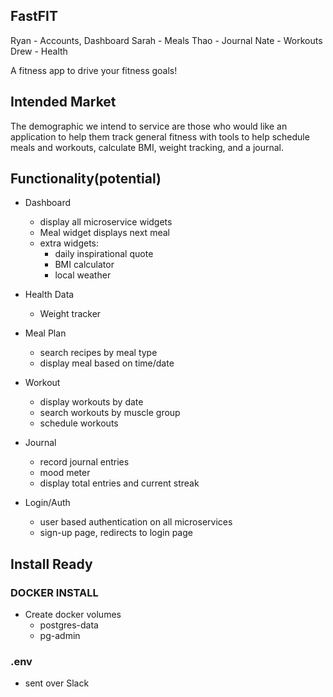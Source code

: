 ## FastFIT

Ryan - Accounts, Dashboard
Sarah - Meals
Thao - Journal
Nate - Workouts
Drew - Health

A fitness app to drive your fitness goals!

## Intended Market
The demographic we intend to service are those who would like an
application to help them track general fitness with tools to help schedule
meals and workouts, calculate BMI, weight tracking, and a journal.

## Functionality(potential)

- Dashboard
	- display all microservice widgets
	- Meal widget displays next meal
	- extra widgets:
		- daily inspirational quote
		- BMI calculator
		- local weather

- Health Data
	- Weight tracker

- Meal Plan
	- search recipes by meal type
	- display meal based on time/date

- Workout
	- display workouts by date
	- search workouts by muscle group
	- schedule workouts

- Journal
	- record journal entries
	- mood meter
	- display total entries and current streak

- Login/Auth
	- user based authentication on all microservices
	- sign-up page, redirects to login page



## Install Ready

### DOCKER INSTALL
- Create docker volumes
	- postgres-data
	- pg-admin

### .env
- sent over Slack